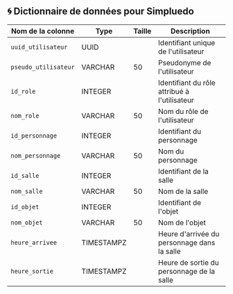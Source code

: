  ## 🌀 Dictionnaire de données pour Simpluedo 

| **Nom de la colonne**  | **Type**    | **Taille**   | **Description**                                  |
|-------------------------|-------------|--------------|--------------------------------------------------|
| `uuid_utilisateur`      | UUID        |              | Identifiant unique de l'utilisateur              |
| `pseudo_utilisateur`    | VARCHAR     | 50           | Pseudonyme de l'utilisateur                      |
| `id_role`               | INTEGER     |              | Identifiant du rôle attribué à l'utilisateur     |
| `nom_role`              | VARCHAR     | 50           | Nom du rôle de l'utilisateur                    |
| `id_personnage`         | INTEGER     |              | Identifiant du personnage                        |
| `nom_personnage`        | VARCHAR     | 50           | Nom du personnage                                |
| `id_salle`              | INTEGER     |              | Identifiant de la salle                          |
| `nom_salle`             | VARCHAR     | 50           | Nom de la salle                                  |
| `id_objet`              | INTEGER     |              | Identifiant de l'objet                           |
| `nom_objet`             | VARCHAR     | 50           | Nom de l'objet                                   |
| `heure_arrivee`         | TIMESTAMPZ       |              | Heure d'arrivée du personnage dans la salle      |
| `heure_sortie`          | TIMESTAMPZ        |              | Heure de sortie du personnage de la salle        |

